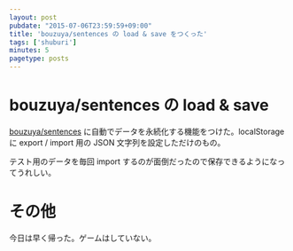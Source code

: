 ```yaml
---
layout: post
pubdate: "2015-07-06T23:59:59+09:00"
title: 'bouzuya/sentences の load & save をつくった'
tags: ['shuburi']
minutes: 5
pagetype: posts
---
```

# bouzuya/sentences の load & save

[bouzuya/sentences][] に自動でデータを永続化する機能をつけた。localStorage に export / import 用の JSON 文字列を設定しただけのもの。

テスト用のデータを毎回 import するのが面倒だったので保存できるようになってうれしい。

# その他

今日は早く帰った。ゲームはしていない。

[bouzuya/sentences]: https://github.com/bouzuya/sentences
